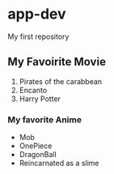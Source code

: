 # app-dev
My first repository
## My Favoirite Movie
1. Pirates of the carabbean
2. Encanto
3. Harry Potter
### My favorite Anime
- Mob
- OnePiece
- DragonBall
- Reincarnated as a slime
